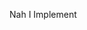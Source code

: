 Nah I Implement

<!---
namisav/namisav is a ✨ special ✨ repository because its `README.md` (this file) appears on your GitHub profile.
You can click the Preview link to take a look at your changes.
--->
